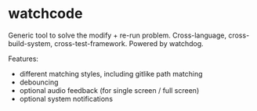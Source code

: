 # watchcode

Generic tool to solve the modify + re-run problem. Cross-language, cross-build-system, cross-test-framework. Powered by watchdog.

Features:

- different matching styles, including gitlike path matching
- debouncing
- optional audio feedback (for single screen / full screen)
- optional system notifications
